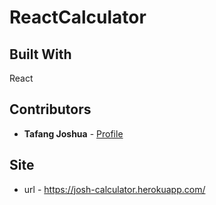 # ReactCalculator


## Built With

React

## Contributors

* **Tafang Joshua**  - [Profile](https://github.com/tafodinho)


## Site
* url - https://josh-calculator.herokuapp.com/
